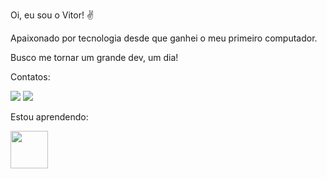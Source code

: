 Oi, eu sou o Vitor! ✌

Apaixonado por tecnologia desde que ganhei o meu primeiro computador.

Busco me tornar um grande dev, um dia!

Contatos:

<div>
<a href="https://instagram.com/vitormour_" target="_blank"><img src="https://img.shields.io/badge/-Instagram-%23E4405F?style=for-the-badge&logo=instagram&logoColor=white" target="_blank"></a>
<a href="https://www.linkedin.com/in/vitor-moura-a84365249" target="_blank"><img src="https://img.shields.io/badge/-LinkedIn-%230077B5?style=for-the-badge&logo=linkedin&logoColor=white" target="_blank"></a>   
</div>




Estou aprendendo:


<img src="https://cdn.jsdelivr.net/gh/devicons/devicon/icons/python/python-original-wordmark.svg" width="60" height="60"/>


<!---
vitormourdev/vitormourdev is a ✨ special ✨ repository because its `README.md` (this file) appears on your GitHub profile.
You can click the Preview link to take a look at your changes.
--->
